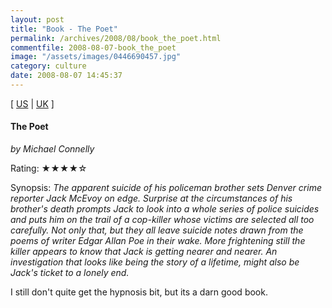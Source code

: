 ```yaml
---
layout: post
title: "Book - The Poet"
permalink: /archives/2008/08/book_the_poet.html
commentfile: 2008-08-07-book_the_poet
image: "/assets/images/0446690457.jpg"
category: culture
date: 2008-08-07 14:45:37
---
```


\[ [US](http://www.amazon.com/o/asin/0446690457) | [UK](http://www.amazon.co.uk/o/asin/0446690457) \]

#### The Poet

<em>by Michael Connelly</em>

Rating: ★★★★☆

<div class="book_synopsis" markdown="1">
Synopsis: <em>The apparent suicide of his policeman brother sets Denver crime reporter Jack McEvoy on edge. Surprise at the circumstances of his brother's death prompts Jack to look into a whole series of police suicides and puts him on the trail of a cop-killer whose victims are selected all too carefully. Not only that, but they all leave suicide notes drawn from the poems of writer Edgar Allan Poe in their wake. More frightening still the killer appears to know that Jack is getting nearer and nearer. An investigation that looks like being the story of a lifetime, might also be Jack's ticket to a lonely end.</em>

</div>

I still don't quite get the hypnosis bit, but its a darn good book.
